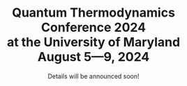 ---
widget: blank
active: true
headless: false

# Order that this section appears on the page.
weight: 10

title: Quantum Thermodynamics Conference 2024 <br/> at the University of Maryland <br/> August 5—9, 2024
subtitle: Details will be announced soon!

design:
  columns: '1'
  background:
    image: Conference2.webp
    image_darken: .6
    image_parallax: false
    image_position: bottom
    image_size: cover
    text_color_light: true
    caption: '<a href="https://modvic.com">Bruce Rosenbaum</a> and Jim Su'
  spacing:
    padding: ['130px', '0', '20px', '0']
advanced:
  css_class: fullscreen
---